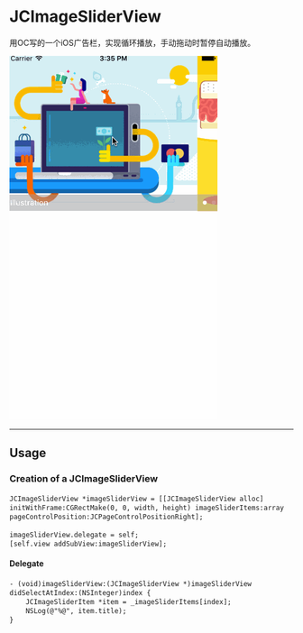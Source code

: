 # JCImageSliderView
用OC写的一个iOS广告栏，实现循环播放，手动拖动时暂停自动播放。


![demo gif](https://raw.githubusercontent.com/Jcdroid/JCImageSliderView/master/demo.gif)

---


## Usage
### Creation of a JCImageSliderView

```
JCImageSliderView *imageSliderView = [[JCImageSliderView alloc] initWithFrame:CGRectMake(0, 0, width, height) imageSliderItems:array pageControlPosition:JCPageControlPositionRight];

imageSliderView.delegate = self;
[self.view addSubView:imageSliderView];
```

#### Delegate
```
- (void)imageSliderView:(JCImageSliderView *)imageSliderView didSelectAtIndex:(NSInteger)index {
    JCImageSliderItem *item = _imageSliderItems[index];
    NSLog(@"%@", item.title);
}
```
